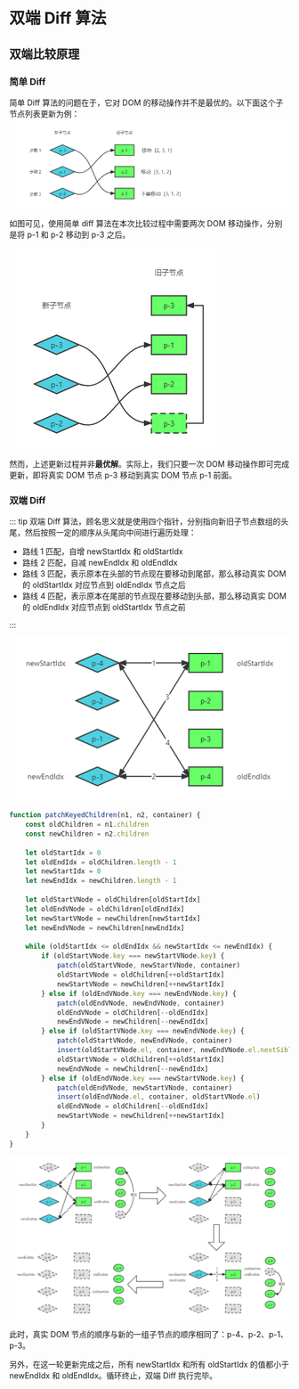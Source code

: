 # 双端 Diff 算法

## 双端比较原理

### 简单 Diff 

简单 Diff 算法的问题在于，它对 DOM 的移动操作并不是最优的。以下面这个子节点列表更新为例：
![](https://raw.githubusercontent.com/caffreygo/static/main/blog/Vuejs3/simpleDiff.png)

如图可见，使用简单 diff 算法在本次比较过程中需要两次 DOM 移动操作，分别是将 p-1 和 p-2 移动到 p-3 之后。

![](https://raw.githubusercontent.com/caffreygo/static/main/blog/Vuejs3/10.1.1.png)

然而，上述更新过程并非**最优解**。实际上，我们只要一次 DOM 移动操作即可完成更新，即将真实 DOM 节点 p-3 移动到真实 DOM 节点 p-1 前面。

### 双端 Diff

::: tip 双端 Diff 算法，顾名思义就是使用四个指针，分别指向新旧子节点数组的头尾，然后按照一定的顺序从头尾向中间进行遍历处理：

- 路线 1 匹配，自增 newStartIdx 和 oldStartIdx
- 路线 2 匹配，自减 newEndIdx 和 oldEndIdx
- 路线 3 匹配，表示原本在头部的节点现在要移动到尾部，那么移动真实 DOM 的 oldStartIdx 对应节点到 oldEndIdx 节点之后
- 路线 4 匹配，表示原本在尾部的节点现在要移动到头部，那么移动真实 DOM 的 oldEndIdx 对应节点到 oldStartIdx 节点之前

::: 

![](https://raw.githubusercontent.com/caffreygo/static/main/blog/Vuejs3/10.1.2.png)

```js
function patchKeyedChildren(n1, n2, container) {
    const oldChildren = n1.children
    const newChildren = n2.children

    let oldStartIdx = 0
    let oldEndIdx = oldChildren.length - 1
    let newStartIdx = 0
    let newEndIdx = newChildren.length - 1

    let oldStartVNode = oldChildren[oldStartIdx]
    let oldEndVNode = oldChildren[oldEndIdx]
    let newStartVNode = newChildren[newStartIdx]
    let newEndVNode = newChildren[newEndIdx]

    while (oldStartIdx <= oldEndIdx && newStartIdx <= newEndIdx) {
        if (oldStartVNode.key === newStartVNode.key) {
            patch(oldStartVNode, newStartVNode, container)
            oldStartVNode = oldChildren[++oldStartIdx]
            newStartVNode = newChildren[++newStartIdx]
        } else if (oldEndVNode.key === newEndVNode.key) {
            patch(oldEndVNode, newEndVNode, container)
            oldEndVNode = oldChildren[--oldEndIdx]
            newEndVNode = newChildren[--newEndIdx]
        } else if (oldStartVNode.key === newEndVNode.key) {
            patch(oldStartVNode, newEndVNode, container)
            insert(oldStartVNode.el, container, newEndVNode.el.nextSibling)
            oldStartVNode = oldChildren[++oldStartIdx]
            newEndVNode = newChildren[--newEndIdx]
        } else if (oldEndVNode.key === newStartVNode.key) {
            patch(oldEndVNode, newStartVNode, container)
            insert(oldEndVNode.el, container, oldStartVNode.el)
            oldEndVNode = oldChildren[--oldEndIdx]
            newStartVNode = newChildren[++newStartIdx]
        }
    }
}
```

![](https://raw.githubusercontent.com/caffreygo/static/main/blog/Vuejs3/diff.png)

此时，真实 DOM 节点的顺序与新的一组子节点的顺序相同了：p-4、p-2、p-1、p-3。

另外，在这一轮更新完成之后，所有 newStartIdx 和所有 oldStartIdx 的值都小于 newEndIdx 和 oldEndIdx。循环终止，双端 Diff 执行完毕。
